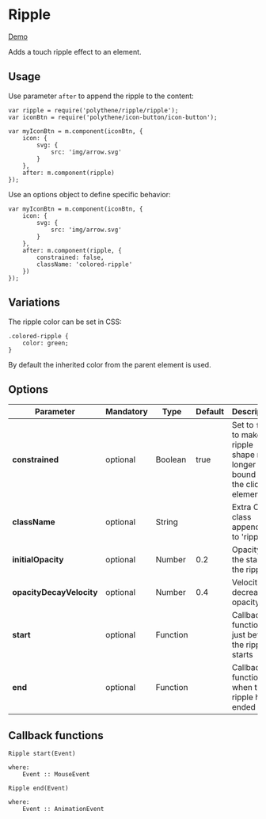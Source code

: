 # Ripple

<a class="btn-demo" href="http://arthurclemens.github.io/Polythene-Examples/ripple.html">Demo</a>

Adds a touch ripple effect to an element.


## Usage

Use parameter `after` to append the ripple to the content:

	var ripple = require('polythene/ripple/ripple');
	var iconBtn = require('polythene/icon-button/icon-button');

	var myIconBtn = m.component(iconBtn, {
		icon: {
			svg: {
			    src: 'img/arrow.svg'
			}
		},
		after: m.component(ripple)
	});

Use an options object to define specific behavior:

	var myIconBtn = m.component(iconBtn, {
		icon: {
			svg: {
			    src: 'img/arrow.svg'
			}
		},
		after: m.component(ripple, {
            constrained: false,
            className: 'colored-ripple'
        })
	});


## Variations

The ripple color can be set in CSS:

	.colored-ripple {
		color: green;
	}

By default the inherited color from the parent element is used.


## Options

| **Parameter** |  **Mandatory** | **Type** | **Default** | **Description** |
| ------------- | -------------- | -------- | ----------- | --------------- |
| **constrained** | optional | Boolean | true | Set to `false` to make the ripple shape no longer bound to the clicked element |
| **className** | optional | String |  | Extra CSS class appended to 'ripple' |
| **initialOpacity** | optional | Number | 0.2 | Opacity at the start of the ripple |
| **opacityDecayVelocity** | optional | Number | 0.4 | Velocity of decrease of opacity |
| **start** | optional | Function | | Callback function just before the ripple starts |
| **end** | optional | Function | | Callback function when the ripple has ended |


## Callback functions

	Ripple start(Event)

	where:
	    Event :: MouseEvent

	Ripple end(Event)

	where:
	    Event :: AnimationEvent

